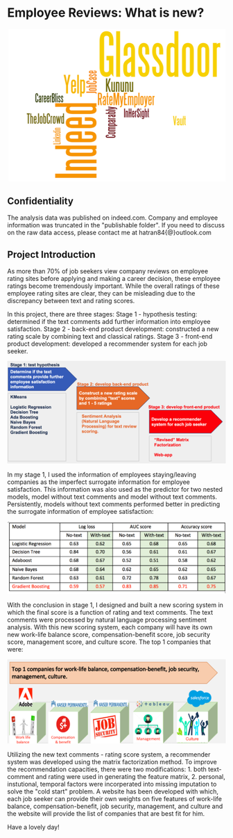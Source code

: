 # Employee Reviews: What is new?

![Alt text](images/Wordcount.png?raw=true "Title")

## Confidentiality
The analysis data was published on indeed.com. Company and employee information was truncated in the "publishable folder". If you need to discuss on the raw data access, please contact me at hatran84{@}outlook.com

## Project Introduction
As more than 70% of job seekers view company reviews on employee rating sites before applying and making a career decision, these employee ratings become tremendously important. While the overall ratings of these employee rating sites are clear, they can be misleading due to the discrepancy between text and rating scores.

In this project, there are three stages:
    Stage 1 - hypothesis testing: determined if the text comments add further information into employee   satisfaction.
    Stage 2 - back-end product development: constructed a new rating scale by combining text and classical ratings.
    Stage 3 - front-end product development: developed a recommender system for each job seeker.
  
![Alt text](images/Project_introduction.png?raw=true "Title")

In my stage 1, I used the information of employees staying/leaving companies as the imperfect surrogate information for employee satisfaction. This information was also used as the predictor for two nested models, model without text comments and model without text comments. Persistently, models without text comments performed better in predicting the surrogate information of employee satisfaction:


![Alt text](images/predictive_models.png?raw=true "Title")



With the conclusion in stage 1, I designed and built a new scoring system in which the final score is a function of rating and text comments. The text comments were processed by natural language processing sentiment analysis. With this new scoring system, each company will have its own new work-life balance score, compensation-benefit score, job security score, management score, and culture score. The top 1 companies that were:

![Alt text](images/top_1_companies.png?raw=true "Title")

Utilizing the new text comments - rating score system, a recommender system was developed using the matrix factorization method. To improve the recommendation capacities, there were two modifications: 1. both text-comment and rating were used in generating the feature matrix, 2. personal, instutional, temporal factors were incorperated into missing imputation to solve the "cold start" problem. A website has been developed with which, each job seeker can provide their own weights on five features of work-life balance, compensation-benefit, job security, management, and culture and the website will provide the list of companies that are best fit for him.

Have a lovely day!














